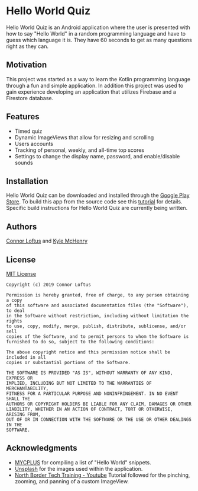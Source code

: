 # Hello World Quiz

Hello World Quiz is an Android application where the user is presented with how to say "Hello World" in a random programming language and have to guess which language it is. They have 60 seconds to get as many questions right as they can.

## Motivation

This project was started as a way to learn the Kotlin programming language through a fun and simple application. In addition this project was used to gain experience developing an application that utilizes Firebase and a Firestore database. 

## Features

* Timed quiz
* Dynamic ImageViews that allow for resizing and scrolling
* Users accounts
* Tracking of personal, weekly, and all-time top scores
* Settings to change the display name, password, and enable/disable sounds

## Installation

Hello World Quiz can be downloaded and installed through the [Google Play Store](https://play.google.com/store/apps/details?id=com.loftydevelopment.helloworldquiz). To build this app from the source code see this [tutorial](https://www.londonappdeveloper.com/how-to-clone-a-github-project-on-android-studio/) for details. Specific build instructions for Hello World Quiz are currently being written.

## Authors

[Connor Loftus](https://github.com/connorlof) and [Kyle McHenry](https://github.com/kmchenry1513)

## License

[MIT License](https://choosealicense.com/licenses/mit/)

	Copyright (c) 2019 Connor Loftus

	Permission is hereby granted, free of charge, to any person obtaining a copy
	of this software and associated documentation files (the "Software"), to deal
	in the Software without restriction, including without limitation the rights
	to use, copy, modify, merge, publish, distribute, sublicense, and/or sell
	copies of the Software, and to permit persons to whom the Software is
	furnished to do so, subject to the following conditions:

	The above copyright notice and this permission notice shall be included in all
	copies or substantial portions of the Software.

	THE SOFTWARE IS PROVIDED "AS IS", WITHOUT WARRANTY OF ANY KIND, EXPRESS OR
	IMPLIED, INCLUDING BUT NOT LIMITED TO THE WARRANTIES OF MERCHANTABILITY,
	FITNESS FOR A PARTICULAR PURPOSE AND NONINFRINGEMENT. IN NO EVENT SHALL THE
	AUTHORS OR COPYRIGHT HOLDERS BE LIABLE FOR ANY CLAIM, DAMAGES OR OTHER
	LIABILITY, WHETHER IN AN ACTION OF CONTRACT, TORT OR OTHERWISE, ARISING FROM,
	OUT OF OR IN CONNECTION WITH THE SOFTWARE OR THE USE OR OTHER DEALINGS IN THE
	SOFTWARE.

## Acknowledgments

* [MYCPLUS](https://www.mycplus.com/featured-articles/hello-world-programs-in-300-programming-languages/) for compiling a list of "Hello World" snippets.
* [Unsplash](https://unsplash.com/) for the images used within the application.
* [North Border Tech Training - Youtube](https://www.youtube.com/playlist?list=PLpg_vSyqsFdod1QLjFbXzMaSJM7Fust8X) Tutorial followed for the pinching, zooming, and panning of a custom ImageView.
